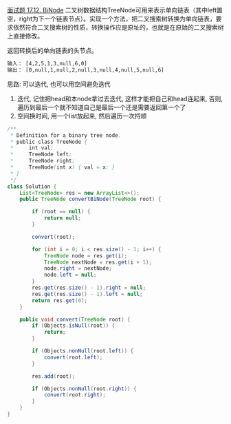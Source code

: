 [面试题 17.12. BiNode](https://leetcode-cn.com/problems/binode-lcci/)
二叉树数据结构TreeNode可用来表示单向链表（其中left置空，right为下一个链表节点）。实现一个方法，把二叉搜索树转换为单向链表，要求依然符合二叉搜索树的性质，转换操作应是原址的，也就是在原始的二叉搜索树上直接修改。

返回转换后的单向链表的头节点。
```txt
输入： [4,2,5,1,3,null,6,0]
输出： [0,null,1,null,2,null,3,null,4,null,5,null,6]
```
思路: 可以迭代, 也可以用空间避免迭代
1. 迭代, 记住把head和本node拿过去迭代, 这样才能把自己和head连起来, 否则, 遍历到最后一个就不知道自己是最后一个还是需要返回第一个了
2. 空间换时间, 用一个list放起来, 然后遍历一次捋顺

```java
/**
 * Definition for a binary tree node.
 * public class TreeNode {
 *     int val;
 *     TreeNode left;
 *     TreeNode right;
 *     TreeNode(int x) { val = x; }
 * }
 */
class Solution {
    List<TreeNode> res = new ArrayList<>();
    public TreeNode convertBiNode(TreeNode root) {

        if (root == null) {
            return null;
        }

        convert(root);

        for (int i = 0; i < res.size() - 1; i++) {
            TreeNode node = res.get(i);
            TreeNode nextNode = res.get(i + 1);
            node.right = nextNode;
            node.left = null;
        }
        res.get(res.size() - 1).right = null;
        res.get(res.size() - 1).left = null;
        return res.get(0);
    }

    public void convert(TreeNode root) {
        if (Objects.isNull(root)) {
            return;
        }

        if (Objects.nonNull(root.left)) {
            convert(root.left);
        }

        res.add(root);

        if (Objects.nonNull(root.right)) {
            convert(root.right);
        }
    }
}
```


